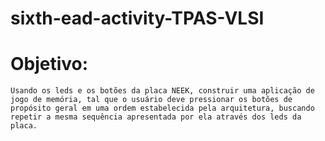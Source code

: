 # sixth-ead-activity-TPAS-VLSI
# Objetivo:
    Usando os leds e os botões da placa NEEK, construir uma aplicação de jogo de memória, tal que o usuário deve pressionar os botões de propósito geral em uma ordem estabelecida pela arquitetura, buscando repetir a mesma sequência apresentada por ela através dos leds da placa.
